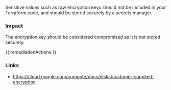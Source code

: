 
Sensitive values such as raw encryption keys should not be included in your Terraform code, and should be stored securely by a secrets manager.

### Impact
The encryption key should be considered compromised as it is not stored securely.

<!-- DO NOT CHANGE -->
{{ remediationActions }}

### Links
- https://cloud.google.com/compute/docs/disks/customer-supplied-encryption
        
